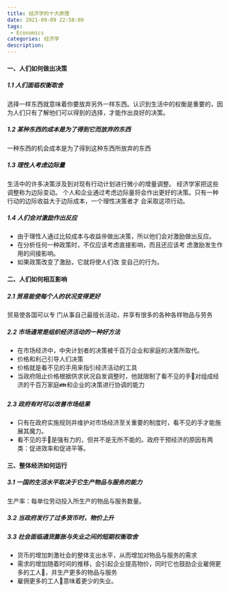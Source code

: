 ```yaml
---
title: 经济学的十大原理
date: 2021-09-09 22:58:09
tags:
 - Economics
categories: 经济学
description:
---
```


#### 一、人们如何做出决策
##### 1.1 人们面临权衡取舍
选择一样东西就意味着你要放弃另外一样东西。认识到生活中的权衡是重要的，因为人们只有了解他们可以得到的选择，才能作出良好的决策。

##### 1.2 某种东西的成本是为了得到它而放弃的东西
一种东西的机会成本是为了得到这种东西所放弃的东西

##### 1.3 理性人考虑边际量
生活中的许多决策涉及到对现有行动计划进行微小的增量调整。 经济学家把这些调整称为边际变动。
个人和企业通过考虑边际量将会作出更好的决策。只有一种行动的边际收益大于边际成本，一个理性决策者才 会采取这项行动。

##### 1.4 人们会对激励作出反应
+ 由于理性人通过比较成本与收益🉐做出决策，所以他们会对激励做出反应。
+ 在分析任何一种政策时，不仅应该考虑直接影响，而且还应该考 虑激励发生作用的间接影响。
+ 如果政策改变了激励，它就将使人们改 变自己的行为。


#### 二、人们如何相互影响
##### 2.1 贸易能使每个人的状况变得更好
贸易使各国可以专 门从事自己最擅长活动，并享有很多的各种各样物品与劳务

##### 2.2 市场通常是组织经济活动的一种好方法
+ 在市场经济中，中央计划者的决策被千百万企业和家庭的决策所取代。
+ 价格和利己引导人们决策
+ 价格就是看不见的手用来指引经济活动的工具
+ 当政府阻止价格根据供求状况自发调整时，他就限制了看不见的手🤚对组成经济的千百万家庭👪和企业的决策进行协调的能力

##### 2.3 政府有时可以改善市场结果
+ 只有在政府实施规则并维护对市场经济至关重要的制度时，看不见的手才能施展其魔力。
+ 看不见的手🤚是强有力的，但并不是无所不能的。政府干预经济的原因有两类：促进效率和促进平等。

#### 三、整体经济如何运行
##### 3.1 一国的生活水平取决于它生产物品与服务的能力
生产率：每单位劳动投入所生产的物品与服务数量。

##### 3.2 当政府发行了过多货币时，物价上升
##### 3.3 社会面临通货膨胀与失业之间的短期权衡取舍
+ 货币的增加刺激社会的整体支出水平，从而增加对物品与服务的需求
+ 需求的增加随着时间的推移，会引起企业提高物价，同时它也鼓励企业雇佣更多的工人👷，并生产更多的物品与服务
+ 雇佣更多的工人👷意味着更少的失业。























